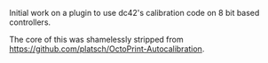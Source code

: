 Initial work on a plugin to use dc42's calibration code on 8 bit based
controllers.

The core of this was shamelessly stripped from
https://github.com/platsch/OctoPrint-Autocalibration.


